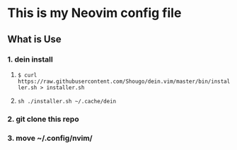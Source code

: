 # This is my Neovim config file

## What is Use

### 1. dein install

1. ``` $ curl https://raw.githubusercontent.com/Shougo/dein.vim/master/bin/installer.sh > installer.sh ```

2. ```sh ./installer.sh ~/.cache/dein```

### 2. git clone this repo

### 3. move ~/.config/nvim/
